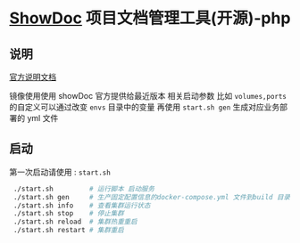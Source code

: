 # [ShowDoc](https://github.com/star7th/showdoc) 项目文档管理工具(开源)-php

## 说明

[官方说明文档](https://www.showdoc.cc/help)

镜像使用使用 showDoc 官方提供给最近版本
相关启动参数 比如 `volumes,ports` 的自定义可以通过改变 `envs` 目录中的变量
再使用 `start.sh gen` 生成对应业务部署的 yml 文件

## 启动

第一次启动请使用 : `start.sh`

```bash
 ./start.sh         # 运行脚本 启动服务
 ./start.sh gen     # 生产固定配置信息的docker-compose.yml 文件到build 目录中
 ./start.sh info    # 查看集群运行状态
 ./start.sh stop    # 停止集群
 ./start.sh reload  # 集群热重重启
 ./start.sh restart # 集群重启

```
